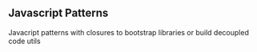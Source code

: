 ## Javascript Patterns

Javacript patterns with closures to bootstrap libraries or build decoupled code utils
